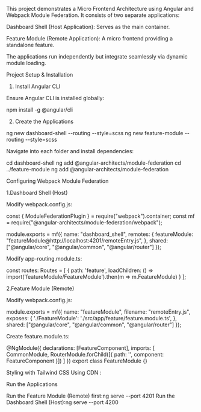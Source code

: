 This project demonstrates a Micro Frontend Architecture using Angular and Webpack Module Federation. It consists of two separate applications:

Dashboard Shell (Host Application): Serves as the main container.

Feature Module (Remote Application): A micro frontend providing a standalone feature.

The applications run independently but integrate seamlessly via dynamic module loading.


Project Setup & Installation

1. Install Angular CLI

Ensure Angular CLI is installed globally:

npm install -g @angular/cli

2. Create the Applications

ng new dashboard-shell --routing --style=scss
ng new feature-module --routing --style=scss

Navigate into each folder and install dependencies:

cd dashboard-shell
ng add @angular-architects/module-federation
cd ../feature-module
ng add @angular-architects/module-federation



Configuring Webpack Module Federation

1.Dashboard Shell (Host)

Modify webpack.config.js:

const { ModuleFederationPlugin } = require("webpack").container;
const mf = require("@angular-architects/module-federation/webpack");

module.exports = mf({
  name: "dashboard_shell",
  remotes: {
    featureModule: "featureModule@http://localhost:4201/remoteEntry.js",
  },
  shared: ["@angular/core", "@angular/common", "@angular/router"]
});

Modify app-routing.module.ts:

const routes: Routes = [
  { path: 'feature', loadChildren: () => import('featureModule/FeatureModule').then(m => m.FeatureModule) }
];

2.Feature Module (Remote)

Modify webpack.config.js:

module.exports = mf({
  name: "featureModule",
  filename: "remoteEntry.js",
  exposes: {
    './FeatureModule': './src/app/feature/feature.module.ts',
  },
  shared: ["@angular/core", "@angular/common", "@angular/router"]
});

Create feature.module.ts:

@NgModule({
  declarations: [FeatureComponent],
  imports: [
    CommonModule,
    RouterModule.forChild([{ path: '', component: FeatureComponent }])
  ]
})
export class FeatureModule {}


Styling with Tailwind CSS Using CDN : <script src="https://cdn.tailwindcss.com"></script>

Run the Applications

Run the Feature Module (Remote) first:ng serve --port 4201
Run the Dashboard Shell (Host):ng serve --port 4200


